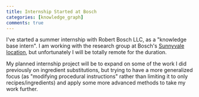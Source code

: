 ```yaml
---
title: Internship Started at Bosch
categories: [knowledge_graph]
comments: true
---
```


I've started a summer internship with Robert Bosch LLC, as a "knowledge base intern". I am working with
the research group at Bosch's [Sunnyvale location](https://www.bosch.us/our-company/bosch-in-the-usa/sunnyvale/),
but unfortunately I will be totally remote for the duration.

My planned internship project will be to expand on some of the work I did previously on ingredient substitutions,
but trying to have a more generalized focus (as "modifying procedural instructions" rather than limiting
it to only recipes/ingredients) and apply some more advanced methods to take my work further.
